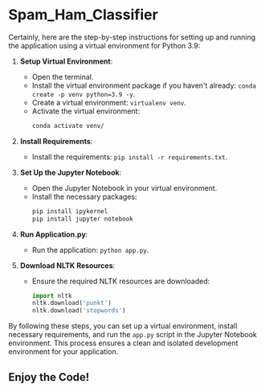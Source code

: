 # Spam_Ham_Classifier

Certainly, here are the step-by-step instructions for setting up and running the application using a virtual environment for Python 3.9:

1. **Setup Virtual Environment**:
   - Open the terminal.
   - Install the virtual environment package if you haven't already: `conda create -p venv python=3.9 -y`.
   - Create a virtual environment: `virtualenv venv`.
   - Activate the virtual environment:
     ```bash
     conda activate venv/
     ```

2. **Install Requirements**:
   - Install the requirements: `pip install -r requirements.txt`.

3. **Set Up the Jupyter Notebook**:
   - Open the Jupyter Notebook in your virtual environment.
   - Install the necessary packages:
     ```bash
     pip install ipykernel
     pip install jupyter notebook
     ```

4. **Run Application.py**:
   - Run the application: `python app.py`.

5. **Download NLTK Resources**:
   - Ensure the required NLTK resources are downloaded:
     ```python
     import nltk
     nltk.download('punkt')
     nltk.download('stopwords')
     ```

By following these steps, you can set up a virtual environment, install necessary requirements, and run the `app.py` script in the Jupyter Notebook environment. This process ensures a clean and isolated development environment for your application.

## Enjoy the Code!

